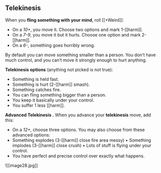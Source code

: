 ## Telekinesis

When you **fling something with your mind**, roll [[+Weird]]:

- On a *10+*, you move it. Choose two options and mark 1-[[harm]].
- On a *7-9*, you move it but it hurts. Choose one option and mark 2-[[harm]].
- On a *6-*, something goes horribly wrong.

By default you can move something smaller than a person. You don’t have much control, and you can’t move it strongly enough to hurt anything.

**Telekinesis options** (anything not picked is not true):
- Something is held fast.
- Something is hurt (2-[[harm]] smash).
- Something catches fire.
- You can fling something bigger than a person.
- You keep it basically under your control.
- You suffer 1 less [[harm]].

**Advanced Telekinesis .** When you advance your **telekinesis** move, add this:
- On a *12+*, choose three options. You may also choose from these advanced options:
- Something explodes (3-[[harm]] close fire area messy) • Something implodes (3-[[harm]] close crush) • Lots of stuff is flying under your control.
- You have perfect and precise control over exactly what happens.

![[image28.jpg]]